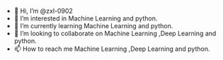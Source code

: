 - 👋 Hi, I’m @zxl-0902
- 👀 I’m interested in Machine Learning and python.
- 🌱 I’m currently learning Machine Learning and python.
- 💞️ I’m looking to collaborate on Machine Learning ,Deep Learning and python.
- 📫 How to reach me Machine Learning ,Deep Learning and python.

<!---
zxl-0902/zxl-0902 is a ✨ special ✨ repository because its `README.md` (this file) appears on your GitHub profile.
You can click the Preview link to take a look at your changes.
--->
